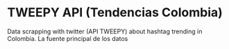 # TWEEPY API (Tendencias Colombia)
Data scrapping with twitter (API TWEEPY) about hashtag trending in Colombia.
La fuente principal de los datos
